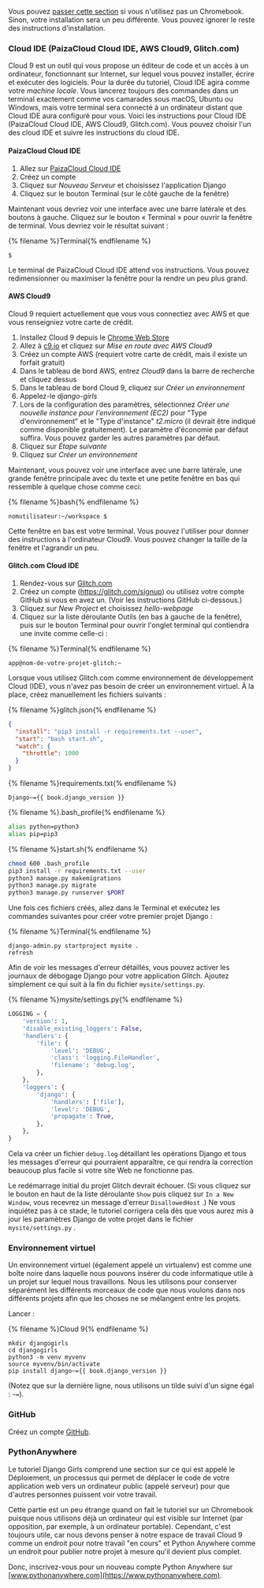 Vous pouvez [passer cette section](http://tutorial.djangogirls.org/en/installation/#install-python) si vous n'utilisez pas un Chromebook. Sinon, votre installation sera un peu différente. Vous pouvez ignorer le reste des instructions d'installation.

### Cloud IDE (PaizaCloud Cloud IDE, AWS Cloud9, Glitch.com)

Cloud 9 est un outil qui vous propose un éditeur de code et un accès à un ordinateur, fonctionnant sur Internet, sur lequel vous pouvez installer, écrire et exécuter des logiciels. Pour la durée du tutoriel, Cloud IDE agira comme votre *machine locale*. Vous lancerez toujours des commandes dans un terminal exactement comme vos camarades sous macOS, Ubuntu ou Windows, mais votre terminal sera connecté à un ordinateur distant que Cloud IDE aura configuré pour vous. Voici les instructions pour Cloud IDE (PaizaCloud Cloud IDE, AWS Cloud9, Glitch.com). Vous pouvez choisir l'un des cloud IDE et suivre les instructions du cloud IDE.

#### PaizaCloud Cloud IDE

1. Allez sur [PaizaCloud Cloud IDE](https://paiza.cloud/)
2. Créez un compte
3. Cliquez sur *Nouveau Serveur* et choisissez l'application Django
4. Cliquez sur le bouton Terminal (sur le côté gauche de la fenêtre)

Maintenant vous devriez voir une interface avec une barre latérale et des boutons à gauche. Cliquez sur le bouton « Terminal » pour ouvrir la fenêtre de terminal. Vous devriez voir le résultat suivant :

{% filename %}Terminal{% endfilename %}

    $
    

Le terminal de PaizaCloud Cloud IDE attend vos instructions. Vous pouvez redimensionner ou maximiser la fenêtre pour la rendre un peu plus grand.

#### AWS Cloud9

Cloud 9 requiert actuellement que vous vous connectiez avec AWS et que vous renseigniez votre carte de crédit.

1. Installez Cloud 9 depuis le [Chrome Web Store](https://chrome.google.com/webstore/detail/cloud9/nbdmccoknlfggadpfkmcpnamfnbkmkcp)
2. Allez à [c9.io](https://c9.io) et cliquez sur *Mise en route avec AWS Cloud9*
3. Créez un compte AWS (requiert votre carte de crédit, mais il existe un forfait gratuit)
4. Dans le tableau de bord AWS, entrez *Cloud9* dans la barre de recherche et cliquez dessus
5. Dans le tableau de bord Cloud 9, cliquez sur *Créer un environnement*
6. Appelez-le *django-girls*
7. Lors de la configuration des paramètres, sélectionnez *Créer une nouvelle instance pour l'environnement (EC2)* pour "Type d'environnement" et le "Type d'instance" *t2.micro* (il devrait être indiqué comme disponible gratuitement). Le paramètre d'économie par défaut suffira. Vous pouvez garder les autres paramètres par défaut.
8. Cliquez sur *Étape suivante*
9. Cliquez sur *Créer un environnement*

Maintenant, vous pouvez voir une interface avec une barre latérale, une grande fenêtre principale avec du texte et une petite fenêtre en bas qui ressemble à quelque chose comme ceci:

{% filename %}bash{% endfilename %}

    nomutilisateur:~/workspace $
    

Cette fenêtre en bas est votre terminal. Vous pouvez l'utiliser pour donner des instructions à l'ordinateur Cloud9. Vous pouvez changer la taille de la fenêtre et l'agrandir un peu.

#### Glitch.com Cloud IDE

1. Rendez-vous sur [Glitch.com](https://glitch.com/)
2. Créez un compte (https://glitch.com/signup) ou utilisez votre compte GitHub si vous en avez un. (Voir les instructions GitHub ci-dessous.)
3. Cliquez sur *New Project* et choisissez *hello-webpage*
4. Cliquez sur la liste déroulante Outils (en bas à gauche de la fenêtre), puis sur le bouton Terminal pour ouvrir l'onglet terminal qui contiendra une invite comme celle-ci :

{% filename %}Terminal{% endfilename %}

    app@nom-de-votre-projet-glitch:~
    

Lorsque vous utilisez Glitch.com comme environnement de développement Cloud (IDE), vous n'avez pas besoin de créer un environnement virtuel. À la place, créez manuellement les fichiers suivants :

{% filename %}glitch.json{% endfilename %}

```json
{
  "install": "pip3 install -r requirements.txt --user",
  "start": "bash start.sh",
  "watch": {
    "throttle": 1000
  }
}
```

{% filename %}requirements.txt{% endfilename %}

    Django~={{ book.django_version }}
    

{% filename %}.bash_profile{% endfilename %}

```bash
alias python=python3
alias pip=pip3
```

{% filename %}start.sh{% endfilename %}

```bash
chmod 600 .bash_profile
pip3 install -r requirements.txt --user
python3 manage.py makemigrations
python3 manage.py migrate
python3 manage.py runserver $PORT
```

Une fois ces fichiers créés, allez dans le Terminal et exécutez les commandes suivantes pour créer votre premier projet Django :

{% filename %}Terminal{% endfilename %}

    django-admin.py startproject mysite .
    refresh
    

Afin de voir les messages d'erreur détaillés, vous pouvez activer les journaux de débogage Django pour votre application Glitch. Ajoutez simplement ce qui suit à la fin du fichier `mysite/settings.py`.

{% filename %}mysite/settings.py{% endfilename %}

```python
LOGGING = {
    'version': 1,
    'disable_existing_loggers': False,
    'handlers': {
        'file': {
            'level': 'DEBUG',
            'class': 'logging.FileHandler',
            'filename': 'debug.log',
        },
    },
    'loggers': {
        'django': {
            'handlers': ['file'],
            'level': 'DEBUG',
            'propagate': True,
        },
    },
}
```

Cela va créer un fichier `debug.log` détaillant les opérations Django et tous les messages d'erreur qui pourraient apparaître, ce qui rendra la correction beaucoup plus facile si votre site Web ne fonctionne pas.

Le redémarrage initial du projet Glitch devrait échouer. (Si vous cliquez sur le bouton en haut de la liste déroulante `Show` puis cliquez sur `In a New Window`, vous recevrez un message d'erreur `DisallowedHost` .) Ne vous inquiétez pas à ce stade, le tutoriel corrigera cela dès que vous aurez mis à jour les paramètres Django de votre projet dans le fichier `mysite/settings.py` .

### Environnement virtuel

Un environnement virtuel (également appelé un virtualenv) est comme une boîte noire dans laquelle nous pouvons insérer du code informatique utile à un projet sur lequel nous travaillons. Nous les utilisons pour conserver séparément les différents morceaux de code que nous voulons dans nos différents projets afin que les choses ne se mélangent entre les projets.

Lancer :

{% filename %}Cloud 9{% endfilename %}

    mkdir djangogirls
    cd djangogirls
    python3 -m venv myvenv
    source myvenv/bin/activate
    pip install django~={{ book.django_version }}
    

(Notez que sur la dernière ligne, nous utilisons un tilde suivi d'un signe égal : `~=`).

### GitHub

Créez un compte [GitHub](https://github.com).

### PythonAnywhere

Le tutoriel Django Girls comprend une section sur ce qui est appelé le Déploiement, un processus qui permet de déplacer le code de votre application web vers un ordinateur public (appelé serveur) pour que d'autres personnes puissent voir votre travail.

Cette partie est un peu étrange quand on fait le tutoriel sur un Chromebook puisque nous utilisons déjà un ordinateur qui est visible sur Internet (par opposition, par exemple, à un ordinateur portable). Cependant, c'est toujours utile, car nous devons penser à notre espace de travail Cloud 9 comme un endroit pour notre travail "en cours" et Python Anywhere comme un endroit pour publier notre projet à mesure qu'il devient plus complet.

Donc, inscrivez-vous pour un nouveau compte Python Anywhere sur [www.pythonanywhere.com](https://www.pythonanywhere.com).